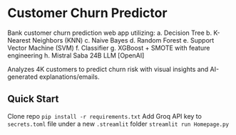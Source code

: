 # Customer Churn Predictor
Bank customer churn prediction web app utilizing:
a. Decision Tree
b. K-Nearest Neighbors (KNN)
c. Naive Bayes
d. Random Forest
e. Support Vector Machine (SVM)
f. Classifier
g. XGBoost + SMOTE with feature engineering
h. Mistral Saba 24B LLM [OpenAI]

Analyzes 4K customers to predict churn risk with visual insights and AI-generated explanations/emails.

## Quick Start
Clone repo
`pip install -r requirements.txt`
Add Groq API key to `secrets.toml` file under a new `.streamlit` folder
`streamlit run Homepage.py`
